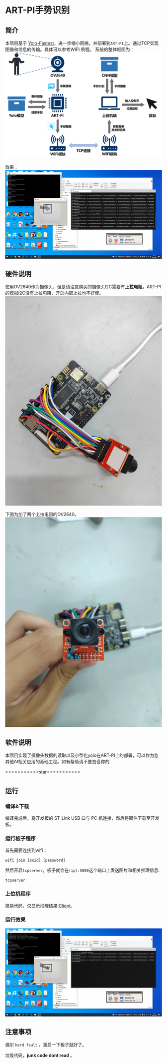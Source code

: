 # ART-PI手势识别

## 简介

本项目基于 [Yolo-Fastest]()，进一步缩小网络，并部署到``ART-PI``上。通过TCP实现图像和信息的传输。具体可以参考WIFI 例程。
系统的整体框图为：
![system](./figures/system.png)

效果：
![running](./figures/running2.jpg)


## 硬件说明

使用OV2640作为摄像头，但是请注意购买的摄像头I2C需要有**上拉电阻**，ART-PI的模拟I2C没有上拉电阻，开启内部上拉也不好使。
![hardware1](./figures/hardware1.jpg)

下图为加了两个上拉电阻的OV2640。
![hardware2](./figures/hardware2.jpg)

## 软件说明

本项目实现了摄像头数据的读取以及小型化yolo在ART-PI上的部署，可以作为您其他AI相关应用的基础工程。如有帮助请不要吝啬你的

⭐⭐⭐⭐⭐⭐⭐⭐⭐⭐⭐star⭐⭐⭐⭐⭐⭐⭐⭐⭐⭐⭐
## 运行
### 编译&下载

编译完成后，将开发板的 ST-Link USB 口与 PC 机连接，然后将固件下载至开发板。

### 运行板子程序

首先需要连接到wifi：

```shell
wifi join [ssid] [password]
```

然后开启``tcpserver``，板子就会在``[ip]:5000``这个端口上发送图片和相关推理信息:

```shell
tcpserver
```

### 上位机程序

简易代码，仅显示推理结果:[Client](./Client/client.py)。

### 运行效果
![running](./figures/running.jpg)

## 注意事项

偶尔 ``hard fault`` ，重启一下板子就好了。

垃圾代码，**junk code dont read** 。
